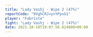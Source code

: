 ```yaml
---
title: "Lady Vashj - Wipe 2 (47%)"
reportCode: "9VghCRJvynYPpxG1"
player: "Fabrïste"
fight: "Lady Vashj - Wipe 2 (47%)"
date: 2021-10-10T19:07:58.024000+00:00
---
```

